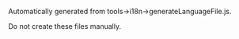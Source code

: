Automatically generated from tools->i18n->generateLanguageFile.js. 

Do not create these files manually.